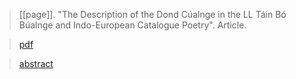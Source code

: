 > [[page]]. "The Description of the Dond Cúalnge in the LL Táin Bó Búalnge and Indo-European Catalogue Poetry". Article. 

> [pdf](a/page2013.pdf)


> [abstract](a-page2013-abstract.pdf)